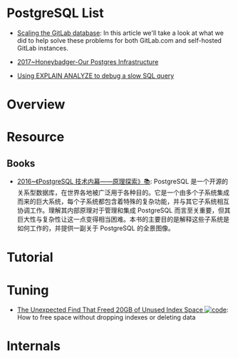 # PostgreSQL List

- [Scaling the GitLab database](http://hn.premii.com/#/article/15586488): In this article we'll take a look at what we did to help solve these problems for both GitLab.com and self-hosted GitLab instances.

- [2017~Honeybadger-Our Postgres Infrastructure](http://blog.honeybadger.io/our-postgres-infrastructure/)

- [Using EXPLAIN ANALYZE to debug a slow SQL query](http://6me.us/VBTwlM)

# Overview

# Resource

## Books

- [2016~《PostgreSQL 技术内幕——原理探索》📚](https://pg-internal.vonng.com/#/preface): PostgreSQL 是一个开源的关系型数据库，在世界各地被广泛用于各种目的。它是一个由多个子系统集成而来的巨大系统，每个子系统都包含着特殊的复杂功能，并与其它子系统相互协调工作。理解其内部原理对于管理和集成 PostgreSQL 而言至关重要，但其巨大性与复杂性让这一点变得相当困难。本书的主要目的是解释这些子系统是如何工作的，并提供一副关于 PostgreSQL 的全景图像。

# Tutorial

# Tuning

- [The Unexpected Find That Freed 20GB of Unused Index Space ![code](https://ng-tech.icu/assets/code.svg)](https://hakibenita.com/postgresql-unused-index-size): How to free space without dropping indexes or deleting data

# Internals
